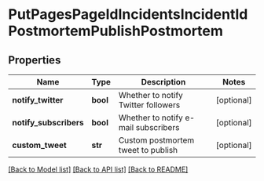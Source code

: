 # PutPagesPageIdIncidentsIncidentIdPostmortemPublishPostmortem

## Properties
Name | Type | Description | Notes
------------ | ------------- | ------------- | -------------
**notify_twitter** | **bool** | Whether to notify Twitter followers | [optional] 
**notify_subscribers** | **bool** | Whether to notify e-mail subscribers | [optional] 
**custom_tweet** | **str** | Custom postmortem tweet to publish | [optional] 

[[Back to Model list]](../README.md#documentation-for-models) [[Back to API list]](../README.md#documentation-for-api-endpoints) [[Back to README]](../README.md)


